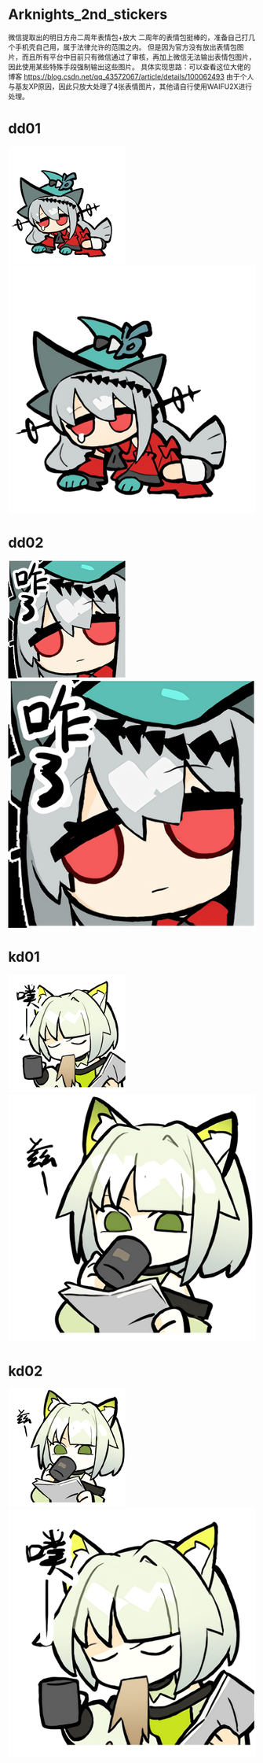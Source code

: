 # Arknights_2nd_stickers
微信提取出的明日方舟二周年表情包+放大
二周年的表情包挺棒的，准备自己打几个手机壳自己用，属于法律允许的范围之内。
但是因为官方没有放出表情包图片，而且所有平台中目前只有微信通过了审核，再加上微信无法输出表情包图片，因此使用某些特殊手段强制输出这些图片。
具体实现思路：可以查看这位大佬的博客 https://blog.csdn.net/qq_43572067/article/details/100062493
由于个人与基友XP原因，因此只放大处理了4张表情图片，其他请自行使用WAIFU2X进行处理。
# dd01
![dd01](https://github.com/TerayTech/Arknights_2nd_stickers/blob/main/process2/dd01.png)
![dd01 scale](https://github.com/TerayTech/Arknights_2nd_stickers/blob/main/process2/dd01(Y)(noise_scale)(Level3)(x8.000000).png)
# dd02
![dd02](https://github.com/TerayTech/Arknights_2nd_stickers/blob/main/process2/dd02.png)
![dd02 scale](https://github.com/TerayTech/Arknights_2nd_stickers/blob/main/process2/dd02(Y)(noise_scale)(Level3)(x8.000000).png)
# kd01
![kex01](https://github.com/TerayTech/Arknights_2nd_stickers/blob/main/process2/k01.png)
![kex01 scale](https://github.com/TerayTech/Arknights_2nd_stickers/blob/main/process2/k02_sacle.png)
# kd02
![kex02](https://github.com/TerayTech/Arknights_2nd_stickers/blob/main/process2/k02.png)
![kex02 scale](https://github.com/TerayTech/Arknights_2nd_stickers/blob/main/process2/k02_scale.png)
